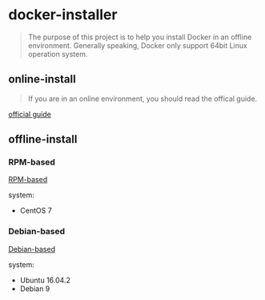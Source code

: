 # docker-installer

> The purpose of this project is to help you install Docker in an offline environment. Generally speaking, Docker only support 64bit Linux operation system. 

## online-install

> If you are in an online environment, you should read the offical guide.

[official guide](https://www.docker.com/community-edition)

## offline-install

### RPM-based

[RPM-based](/RPM-based)

system:

* CentOS 7

### Debian-based

[Debian-based](/Debian-based)

system:

* Ubuntu 16.04.2
* Debian 9